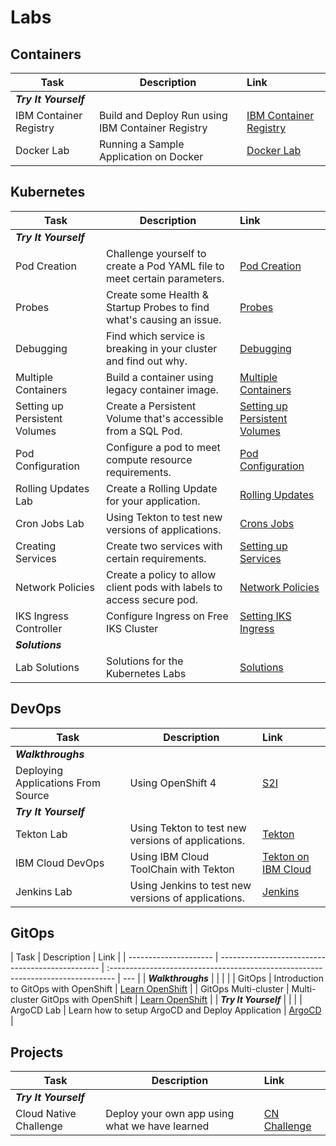 # Labs

## Containers

| Task                   | Description                                       | Link                                                             |
| ---------------------- | ------------------------------------------------- | :--------------------------------------------------------------- |
| **_Try It Yourself_**  |                                                   |                                                                  |
| IBM Container Registry | Build and Deploy Run using IBM Container Registry | [IBM Container Registry](containers/container-registry/index.md) |
| Docker Lab             | Running a Sample Application on Docker            | [Docker Lab](containers/index.md)                                |

## Kubernetes

| Task                          | Description                                                              | Link                                                      |
| ----------------------------- | ------------------------------------------------------------------------ | :-------------------------------------------------------- |
| **_Try It Yourself_**         |                                                                          |                                                           |
| Pod Creation                  | Challenge yourself to create a Pod YAML file to meet certain parameters. | [Pod Creation](kubernetes/lab1/index.md)                  |
| Probes                        | Create some Health & Startup Probes to find what's causing an issue.     | [Probes](kubernetes/lab2/index.md)                        |
| Debugging                     | Find which service is breaking in your cluster and find out why.         | [Debugging](kubernetes/lab3/index.md)                     |
| Multiple Containers           | Build a container using legacy container image.                          | [Multiple Containers](kubernetes/lab4/index.md)           |
| Setting up Persistent Volumes | Create a Persistent Volume that's accessible from a SQL Pod.             | [Setting up Persistent Volumes](kubernetes/lab5/index.md) |
| Pod Configuration             | Configure a pod to meet compute resource requirements.                   | [Pod Configuration](kubernetes/lab6/index.md)             |
| Rolling Updates Lab           | Create a Rolling Update for your application.                            | [Rolling Updates](kubernetes/lab7/index.md)               |
| Cron Jobs Lab                 | Using Tekton to test new versions of applications.                       | [Crons Jobs](kubernetes/lab8/index.md)                    |
| Creating Services             | Create two services with certain requirements.                           | [Setting up Services](kubernetes/lab9/index.md)           |
| Network Policies              | Create a policy to allow client pods with labels to access secure pod.   | [Network Policies](kubernetes/lab10/index.md)             |
| IKS Ingress Controller        | Configure Ingress on Free IKS Cluster                                    | [Setting IKS Ingress](kubernetes/ingress-iks/index.md)    |
| **_Solutions_**               |                                                                          |                                                           |
| Lab Solutions                 | Solutions for the Kubernetes Labs                                        | [Solutions](kubernetes/lab-solutions.md)                  |

## DevOps

| Task                               | Description                                         | Link                                                              |
| ---------------------------------- | --------------------------------------------------- | :---------------------------------------------------------------- |
| **_Walkthroughs_**                 |                                                     |                                                                   |
| Deploying Applications From Source | Using OpenShift 4                                   | [S2I](https://learn.openshift.com/introduction/deploying-python/) |
| **_Try It Yourself_**              |                                                     |                                                                   |
| Tekton Lab                         | Using Tekton to test new versions of applications.  | [Tekton](devops/tekton/index.md)                                  |
| IBM Cloud DevOps                   | Using IBM Cloud ToolChain with Tekton               | [Tekton on IBM Cloud](devops/ibm-toolchain/index.md)              |
| Jenkins Lab                        | Using Jenkins to test new versions of applications. | [Jenkins](devops/jenkins/index.md)                                |

## GitOps

| Task                  | Description                                      | Link                                                                             |
| --------------------- | ------------------------------------------------ | :------------------------------------------------------------------------------- | --- |
| **_Walkthroughs_**    |                                                  |                                                                                  |     |
| GitOps                | Introduction to GitOps with OpenShift            | [Learn OpenShift](https://learn.openshift.com/introduction/gitops-introduction/) |
| GitOps Multi-cluster  | Multi-cluster GitOps with OpenShift              | [Learn OpenShift](https://learn.openshift.com/introduction/gitops-multicluster/) |
| **_Try It Yourself_** |                                                  |                                                                                  |
| ArgoCD Lab            | Learn how to setup ArgoCD and Deploy Application | [ArgoCD](devops/argocd/index.md)                                                 |

## Projects

| Task                   | Description                                    | Link                                        |
| ---------------------- | ---------------------------------------------- | :------------------------------------------ |
| **_Try It Yourself_**  |                                                |                                             |
| Cloud Native Challenge | Deploy your own app using what we have learned | [CN Challenge](../cloudnative-challenge.md) |
